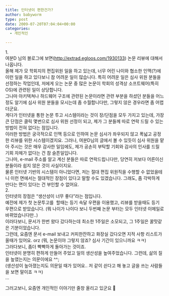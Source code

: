 ```yaml
---
title: 인터넷이 편한건가?
author: babyworm
type: post
date: 2009-07-20T07:04:04+00:00
categories:
  - 개인적인

---
```

<div>
  1.
</div>

<div>
  여분D 님의 블로그에 보면(<a href="http://extrad.egloos.com/1930133">http://extrad.egloos.com/1930133</a>) 논문 리뷰에 대해서 나옵니다.
</div>

<div>
  올해 제가 모 학회지의 편집위원 일을 하고 있는데, 너무 어린 나이와 협소한 인맥(?)에 이런 일을 하고 있다보니 참 어려운 일이 많습니다. 특히 어려운 일은 심사 위원 분들을 선정하는 작업인데, 저에게 오는 논문 중 많은 논문이 학회의 성격상 소프트웨어(특히 OS)에 관련된 일이 상당합니다.
</div>

<div>
  그나마 아키텍쳐나 하드웨어 구조에 관련된 논문이라면 관련 부분을 하셨던 분들을 어느 정도 알기에 심사 위원 분들을 모시는데 좀 수월합니다만, 그렇지 않은 경우라면 좀 어렵더군요.
</div>

<div>
  게다가 인터넷을 통한 논문 투고 시스템이라는 것이 장/단점을 모두 가지고 있는데, 가장 큰 단점은 클릭 몇번으로 심사 위원 선정이 되고, 제가 그 분들께 따로 연락 드릴 수 있는 방법이 전혀 없다는 점입니다.
</div>

<div>
</div>

<div>
  이러한 방법은 궁극적으로 인맥 등으로 인하여 논문 심사가 좌우되지 않고 폭넓고 공정한 리뷰를 위한 시스템이겠지요. 그러나, 여분D님의 글에서 볼 수 있듯이 심사 위원을 맡아 주시는 것은 매우 감사한 일임에도, 제가 공손히 부탁할 기회와 감사의 인사를 드릴 기회 자체가 없다는 건 참 슬픈일입니다.
</div>

<div>
  그나마, e-mail 주소를 알고 계신 분들은 따로 연락드립니다만, 당연히 저보다 어른이신 분들이라 쉽지 않은 것이 사실이지요.
</div>

<div>
</div>

<div>
  물론 인터넷 기반의 시스템이 아니었다면, 저는 절대 편집 위원직을 수행할 수 없었을테니 이런 면에서는 절대적인 장점이 있다고 말할 수도 있겠습니다. 그래도, 좀 각박하게 만다는 면이 있다는 건 부인할 수 없어요.
</div>

<div>
</div>

<div>
  2.
</div>

<div>
  인터넷의 장점은 &#8220;생산성이 너무 좋다&#8221;라는 점입니다.
</div>

<div>
  예전에 제가 첫 논문투고를 &nbsp;할때는 등기 속달 우편을 이용했고, 리뷰를 받을때도 등기 우편으로 받았습니다. (뭐 나이가 나이다 보니 두번째 논문 부터는 모두 인터넷 이메일로 바뀌었습니다만..)
</div>

<div>
  이러다보니, 문서가 한번 왔다 갔다하는데 최소한 1주일은 소모되고, 그 1주일은 꿀맛같은 기분이었습니다.
</div>

<div>
</div>

<div>
  그런데, 요즘엔 문서 e-mail 보내고 커피한잔하고 화장실 갔다오면 지적 사항 리스트가 올때가 있어요. orz (뭐, 논문이야 그렇지 않죠? 심사 기간이 있으니까요 ㅋㅋ)
</div>

<div>
  그러다보니, 좀더 빡빡하게 돌아가는 것이죠.
</div>

<div>
</div>

<div>
  인터넷이 분명히 편하게 만들어 주었고 일의 생산성을 높여주었습니다. 그런데, 삶의 질을 높였는지는 의문이에요 ^^;
</div>

<div>
  (생산성이 높아졌는지도 의문일 때가 있어요.. 저 같이 쉰다고 해 놓고 글을 쓰는 사람들을 보면 말이죠 ㅋㅋ)
</div>

<div>
</div>

<div>
  &#8230;
</div>

그러고보니, 요즘엔 개인적인 이야기만 줄창 올리고 있군요 🙂

<div>
</div>